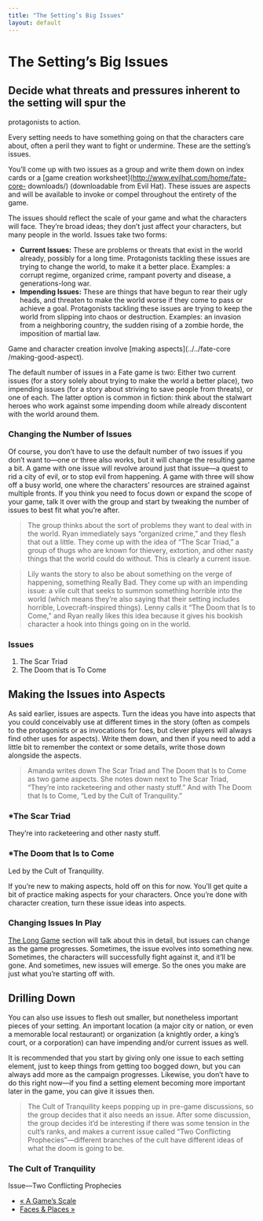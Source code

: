 ```yaml
---
title: "The Setting’s Big Issues"
layout: default
---
```


#  The Setting’s Big Issues

## Decide what threats and pressures inherent to the setting will spur the
protagonists to action.

Every setting needs to have something going on that the characters care about,
often a peril they want to fight or undermine. These are the setting’s issues.

You’ll come up with two issues as a group and write them down on index cards
or a [game creation worksheet](http://www.evilhat.com/home/fate-core-
downloads/) (downloadable from Evil Hat). These issues are aspects and will be
available to invoke or compel throughout the entirety of the game.

The issues should reflect the scale of your game and what the characters will
face. They’re broad ideas; they don’t just affect your characters, but many
people in the world. Issues take two forms:

  * **Current Issues:** These are problems or threats that exist in the world already, possibly for a long time. Protagonists tackling these issues are trying to change the world, to make it a better place. Examples: a corrupt regime, organized crime, rampant poverty and disease, a generations-long war.
  * **Impending Issues:** These are things that have begun to rear their ugly heads, and threaten to make the world worse if they come to pass or achieve a goal. Protagonists tackling these issues are trying to keep the world from slipping into chaos or destruction. Examples: an invasion from a neighboring country, the sudden rising of a zombie horde, the imposition of martial law.

Game and character creation involve [making aspects](../../fate-core
/making-good-aspect).

The default number of issues in a Fate game is two: Either two current issues
(for a story solely about trying to make the world a better place), two
impending issues (for a story about striving to save people from threats), or
one of each. The latter option is common in fiction: think about the stalwart
heroes who work against some impending doom while already discontent with the
world around them.

### Changing the Number of Issues

Of course, you don’t have to use the default number of two issues if you don’t
want to—one or three also works, but it will change the resulting game a bit.
A game with one issue will revolve around just that issue—a quest to rid a
city of evil, or to stop evil from happening. A game with three will show off
a busy world, one where the characters’ resources are strained against
multiple fronts. If you think you need to focus down or expand the scope of
your game, talk it over with the group and start by tweaking the number of
issues to best fit what you’re after.

> The group thinks about the sort of problems they want to deal with in the
world. Ryan immediately says “organized crime,” and they flesh that out a
little. They come up with the idea of “The Scar Triad,” a group of thugs who
are known for thievery, extortion, and other nasty things that the world could
do without. This is clearly a current issue.

>

> Lily wants the story to also be about something on the verge of happening,
something Really Bad. They come up with an impending issue: a vile cult that
seeks to summon something horrible into the world (which means they’re also
saying that their setting includes horrible, Lovecraft-inspired things). Lenny
calls it “The Doom that Is to Come,” and Ryan really likes this idea because
it gives his bookish character a hook into things going on in the world.

### Issues

  1. The Scar Triad
  2. The Doom that is To Come

## Making the Issues into Aspects

As said earlier, issues are aspects. Turn the ideas you have into aspects that
you could conceivably use at different times in the story (often as compels to
the protagonists or as invocations for foes, but clever players will always
find other uses for aspects). Write them down, and then if you need to add a
little bit to remember the context or some details, write those down alongside
the aspects.

> Amanda writes down <span class="aspect">The Scar Triad</span> and <span class="aspect">The
Doom that Is to Come</span> as two game aspects. She notes down next to The
Scar Triad, “They’re into racketeering and other nasty stuff.” And with The
Doom that Is to Come, “Led by the Cult of Tranquility.”

### *The Scar Triad

They’re into racketeering and other nasty stuff.

### *The Doom that Is to Come

Led by the Cult of Tranquility.

If you’re new to making aspects, hold off on this for now. You’ll get quite a
bit of practice making aspects for your characters. Once you’re done with
character creation, turn these issue ideas into aspects.

### Changing Issues In Play

[The Long Game](../../fate-core/long-game) section will talk about
this in detail, but issues can change as the game progresses. Sometimes, the
issue evolves into something new. Sometimes, the characters will successfully
fight against it, and it’ll be gone. And sometimes, new issues will emerge. So
the ones you make are just what you’re starting off with.

## Drilling Down

You can also use issues to flesh out smaller, but nonetheless important pieces
of your setting. An important location (a major city or nation, or even a
memorable local restaurant) or organization (a knightly order, a king’s court,
or a corporation) can have impending and/or current issues as well.

It is recommended that you start by giving only one issue to each setting
element, just to keep things from getting too bogged down, but you can always
add more as the campaign progresses. Likewise, you don’t have to do this right
now—if you find a setting element becoming more important later in the game,
you can give it issues then.

> The Cult of Tranquility keeps popping up in pre-game discussions, so the
group decides that it also needs an issue. After some discussion, the group
decides it’d be interesting if there was some tension in the cult’s ranks, and
makes a current issue called “Two Conflicting Prophecies”—different branches
of the cult have different ideas of what the doom is going to be.

### The Cult of Tranquility

Issue—Two Conflicting Prophecies

  * [« A Game’s Scale](/fate-srd/fate-core/game%E2%80%99s-scale)
  * [Faces &amp; Places »](/fate-srd/fate-core/faces-places)

